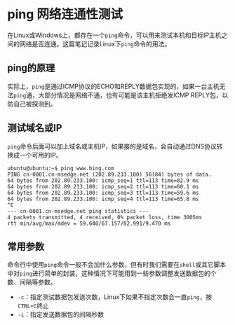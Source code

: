 # ping 网络连通性测试

在Linux或Windows上，都存在一个`ping`命令，可以用来测试本机和目标IP主机之间的网络是否连通。这篇笔记记录Linux下`ping`命令的用法。

## ping的原理

实际上，`ping`是通过ICMP协议的ECHO和REPLY数据包实现的，如果一台主机无法`ping`通，大部分情况是网络不通，也有可能是该主机拒绝发ICMP REPLY包，以防自己被探测到。

## 测试域名或IP

`ping`命令后面可以加上域名或主机IP，如果接的是域名，会自动通过DNS协议转换成一个可用的IP。

```
ubuntu@ubuntu:~$ ping www.bing.com
PING cn-0001.cn-msedge.net (202.89.233.100) 56(84) bytes of data.
64 bytes from 202.89.233.100: icmp_seq=1 ttl=113 time=82.9 ms
64 bytes from 202.89.233.100: icmp_seq=2 ttl=113 time=60.1 ms
64 bytes from 202.89.233.100: icmp_seq=3 ttl=113 time=59.6 ms
64 bytes from 202.89.233.100: icmp_seq=4 ttl=113 time=65.8 ms
^C
--- cn-0001.cn-msedge.net ping statistics ---
4 packets transmitted, 4 received, 0% packet loss, time 3005ms
rtt min/avg/max/mdev = 59.640/67.157/82.991/9.470 ms
```

## 常用参数

命令行中使用`ping`命令一般不会加什么参数，但有时我们需要在`shell`或其它脚本中对`ping`进行简单的封装，这种情况下可能用到一些参数调整发送数据包的个数、间隔等参数。

* `-c`：指定测试数据包发送次数，Linux下如果不指定次数会一直`ping`，按`CTRL+C`终止
* `-i`：指定发送数据包的间隔秒数
